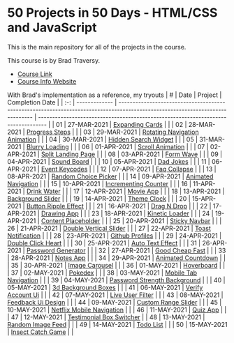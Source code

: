 # 50 Projects in 50 Days - HTML/CSS and JavaScript

This is the main repository for all of the projects in the course.

This course is by Brad Traversy.
-   [Course Link](https://www.udemy.com/course/50-projects-50-days)
-   [Course Info Website](https://50projects50days.com)

With Brad's implementation as a reference, my tryouts
|  #  |  Date         |   Project                                                                                                                     | Completion Date                                                                       |
| :-: | ------------- | ----------------------------------------------------------------------------------------------------------------------------- | --------------------------------------------------------------------------------- |
| 01  |   27-MAR-2021         | [Expanding Cards]()                             |               |
| 02  |   28-MAR-2021         | [Progress Steps]()                               |                 |
| 03  |   29-MAR-2021         | [Rotating Navigation Animation]()                       | |
| 04  |   30-MAR-2021         | [Hidden Search Widget]()                          |         |
| 05  |   31-MAR-2021         | [Blurry Loading]()                               |                 |
| 06  |   01-APR-2021         | [Scroll Animation]()                           |               |
| 07  |   02-APR-2021         | [Split Landing Page]()                       |             |
| 08  |   03-APR-2021         | [Form Wave]()                                   |                      |
| 09  |   04-APR-2021         | [Sound Board]()                                     |                    |
| 10  |   05-APR-2021         | [Dad Jokes]()                                         |                      |
| 11  |   06-APR-2021         | [Event Keycodes]()                               |                 |
| 12  |   07-APR-2021         | [Faq Collapse]()                                   |                   |
| 13  |   08-APR-2021         | [Random Choice Picker]()                   |           |
| 14  |   09-APR-2021         | [Animated Navigation]()                     |           |
| 15  |   10-APR-2021         | [Incrementing Counter]()                   |           |
| 16  |   11-APR-2021         | [Drink Water]()                                     |                    |
| 17  |   12-APR-2021         | [Movie App]()                                         |                  |
| 18  |   13-APR-2021         | [Background Slider]()                         |            |
| 19  |   14-APR-2021         | [Theme Clock]()                                     |                    |
| 20  |   15-APR-2021         | [Button Ripple Effect]()                   |      |
| 21  |   16-APR-2021         | [Drag N Drop]()                                     |                    |
| 22  |   17-APR-2021         | [Drawing App]()                                     |                   |
| 23  |   18-APR-2021         | [Kinetic Loader]()                               |                 |
| 24  |   19-APR-2021         | [Content Placeholder]()                     |          |
| 25  |   20-APR-2021         | [Sticky Navbar]()                                 |                 |
| 26  |   21-APR-2021         | [Double Vertical Slider]()               |       |
| 27  |   22-APR-2021         | [Toast Notification]()                       |             |
| 28  |   23-APR-2021         | [Github Profiles]()                             |               |
| 29  |   24-APR-2021         | [Double Click Heart]()                       |            |
| 30  |   25-APR-2021         | [Auto Text Effect]()                           |              |
| 31  |   26-APR-2021         | [Password Generator]()                       |            |
| 32  |   27-APR-2021         | [Good Cheap Fast]()                             |                |
| 33  |   28-APR-2021         | [Notes App]()                                         |                    |
| 34  |   29-APR-2021         | [Animated Countdown]()                       |            |
| 35  |   30-APR-2021         | [Image Carousel]()                               |               |
| 36  |   01-MAY-2021         | [Hoverboard]()                                       |                    |
| 37  |   02-MAY-2021         | [Pokedex]()                                             |                       |
| 38  |   03-MAY-2021         | [Mobile Tab Navigation]()                 |         |
| 39  |   04-MAY-2021         | [Password Strength Background]()   |   |
| 40  |   05-MAY-2021         | [3d Background Boxes]()                     |            |
| 41  |   06-MAY-2021         | [Verify Account Ui]()                         |             |
| 42  |   07-MAY-2021         | [Live User Filter]()                           |             |
| 43  |   08-MAY-2021         | [Feedback Ui Design]()                       |            |
| 44  |   09-MAY-2021         | [Custom Range Slider]()                     |          |
| 45  |   10-MAY-2021         | [Netflix Mobile Navigation]()         |     |
| 46  |   11-MAY-2021         | [Quiz App]()                                           |                       |
| 47  |   12-MAY-2021         | [Testimonial Box Switcher]()      |
| 48  |   13-MAY-2021         | [Random Image Feed]()                    |             |
| 49  |   14-MAY-2021         | [Todo List]()                                         |                     |
| 50  |   15-MAY-2021         | [Insect Catch Game]()                         |            |

